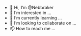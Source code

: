 - 👋 Hi, I’m @Nebbraker
- 👀 I’m interested in ...
- 🌱 I’m currently learning ...
- 💞️ I’m looking to collaborate on ...
- 📫 How to reach me ...

<!---
Nebbraker/Nebbraker is a ✨ special ✨ repository because its `README.md` (this file) appears on your GitHub profile.
You can click the Preview link to take a look at your changes.
--->
